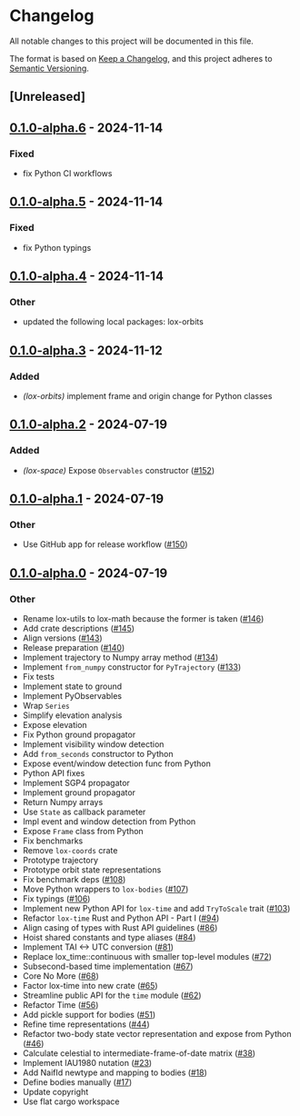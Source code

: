 # Changelog
All notable changes to this project will be documented in this file.

The format is based on [Keep a Changelog](https://keepachangelog.com/en/1.0.0/),
and this project adheres to [Semantic Versioning](https://semver.org/spec/v2.0.0.html).

## [Unreleased]

## [0.1.0-alpha.6](https://github.com/lox-space/lox/compare/lox-space-v0.1.0-alpha.5...lox-space-v0.1.0-alpha.6) - 2024-11-14

### Fixed

- fix Python CI workflows

## [0.1.0-alpha.5](https://github.com/lox-space/lox/compare/lox-space-v0.1.0-alpha.4...lox-space-v0.1.0-alpha.5) - 2024-11-14

### Fixed

- fix Python typings

## [0.1.0-alpha.4](https://github.com/lox-space/lox/compare/lox-space-v0.1.0-alpha.3...lox-space-v0.1.0-alpha.4) - 2024-11-14

### Other

- updated the following local packages: lox-orbits

## [0.1.0-alpha.3](https://github.com/lox-space/lox/compare/lox-space-v0.1.0-alpha.2...lox-space-v0.1.0-alpha.3) - 2024-11-12

### Added

- *(lox-orbits)* implement frame and origin change for Python classes

## [0.1.0-alpha.2](https://github.com/lox-space/lox/compare/lox-space-v0.1.0-alpha.1...lox-space-v0.1.0-alpha.2) - 2024-07-19

### Added
- *(lox-space)* Expose `Observables` constructor ([#152](https://github.com/lox-space/lox/pull/152))

## [0.1.0-alpha.1](https://github.com/lox-space/lox/compare/lox-space-v0.1.0-alpha.0...lox-space-v0.1.0-alpha.1) - 2024-07-19

### Other
- Use GitHub app for release workflow ([#150](https://github.com/lox-space/lox/pull/150))

## [0.1.0-alpha.0](https://github.com/lox-space/lox/releases/tag/lox-space-v0.1.0-alpha.0) - 2024-07-19

### Other
- Rename lox-utils to lox-math because the former is taken ([#146](https://github.com/lox-space/lox/pull/146))
- Add crate descriptions ([#145](https://github.com/lox-space/lox/pull/145))
- Align versions ([#143](https://github.com/lox-space/lox/pull/143))
- Release preparation ([#140](https://github.com/lox-space/lox/pull/140))
- Implement trajectory to Numpy array method ([#134](https://github.com/lox-space/lox/pull/134))
- Implement `from_numpy` constructor for `PyTrajectory` ([#133](https://github.com/lox-space/lox/pull/133))
- Fix tests
- Implement state to ground
- Implement PyObservables
- Wrap `Series`
- Simplify elevation analysis
- Expose elevation
- Fix Python ground propagator
- Implement visibility window detection
- Add `from_seconds` constructor to Python
- Expose event/window detection func from Python
- Python API fixes
- Implement SGP4 propagator
- Implement ground propagator
- Return Numpy arrays
- Use `State` as callback parameter
- Impl event and window detection from Python
- Expose `Frame` class from Python
- Fix benchmarks
- Remove `lox-coords` crate
- Prototype trajectory
- Prototype orbit state representations
- Fix benchmark deps ([#108](https://github.com/lox-space/lox/pull/108))
- Move Python wrappers to `lox-bodies` ([#107](https://github.com/lox-space/lox/pull/107))
- Fix typings ([#106](https://github.com/lox-space/lox/pull/106))
- Implement new Python API for `lox-time` and add `TryToScale` trait ([#103](https://github.com/lox-space/lox/pull/103))
- Refactor `lox-time` Rust and Python API - Part I ([#94](https://github.com/lox-space/lox/pull/94))
- Align casing of types with Rust API guidelines ([#86](https://github.com/lox-space/lox/pull/86))
- Hoist shared constants and type aliases ([#84](https://github.com/lox-space/lox/pull/84))
- Implement TAI <-> UTC conversion ([#81](https://github.com/lox-space/lox/pull/81))
- Replace lox_time::continuous with smaller top-level modules ([#72](https://github.com/lox-space/lox/pull/72))
- Subsecond-based time implementation ([#67](https://github.com/lox-space/lox/pull/67))
- Core No More ([#68](https://github.com/lox-space/lox/pull/68))
- Factor lox-time into new crate ([#65](https://github.com/lox-space/lox/pull/65))
- Streamline public API for the `time` module ([#62](https://github.com/lox-space/lox/pull/62))
- Refactor Time ([#56](https://github.com/lox-space/lox/pull/56))
- Add pickle support for bodies ([#51](https://github.com/lox-space/lox/pull/51))
- Refine time representations ([#44](https://github.com/lox-space/lox/pull/44))
- Refactor two-body state vector representation and expose from Python ([#46](https://github.com/lox-space/lox/pull/46))
- Calculate celestial to intermediate-frame-of-date matrix ([#38](https://github.com/lox-space/lox/pull/38))
- Implement IAU1980 nutation ([#23](https://github.com/lox-space/lox/pull/23))
- Add NaifId newtype and mapping to bodies ([#18](https://github.com/lox-space/lox/pull/18))
- Define bodies manually ([#17](https://github.com/lox-space/lox/pull/17))
- Update copyright
- Use flat cargo workspace
